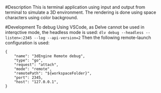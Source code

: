#Description
This is terminal application using input and output from terminal to simulate a 3D environment. The rendering is done using space characters using color background.

#Development
To debug Using VSCode, as Delve cannot be used in interqctive mode, the headless mode is used:
```dlv debug --headless --listen=:2345 --log --api-version=2```
Then the following remote-launch configuration is used:
```
{
    "name": "3dEngine Remote debug",
    "type": "go",
    "request": "attach",
    "mode": "remote",
    "remotePath": "${workspaceFolder}",
    "port": 2345,
    "host": "127.0.0.1",
}
``` 